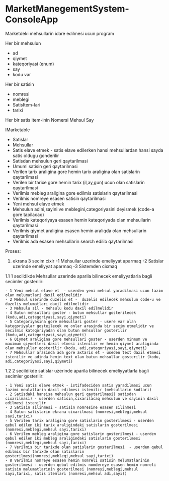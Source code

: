 # MarketManegementSystem-ConsoleApp

Marketdeki mehsullarin idare edilmesi ucun program

Her bir mehsulun 
 - ad
 - qiymet
 - kateqoriyasi (enum)
 - say
 - kodu  var

Her bir satisin
 
  - nomresi
  - meblegi
  - SatisItem-lari
  - tarixi

Her bir satis item-inin
  Nomersi
  Mehsul
  Say

IMarketable

 - Satislar
 - Mehsullar
 - Satis elave etmek - satis elave edilerken hansi mehsullardan hansi sayda satis oldugu gonderilir
 - Satisdan mehsulun geri qaytarilmasi
 - Umumi satisin geri qaytarilmasi
 - Verilen tarix araligina gore hemin tarix araligina olan satislarin qaytarilmasi
 - Verilen bir tarixe gore hemin tarix (il,ay,gun) ucun olan satislarin qaytarilmasi
 - Verilmis mebleg araligina gore edilmis satislarin qaytarilmasi
 - Verilmis nomreye esasen satisin qaytarilmasi
 - Yeni mehsul elave etmek
 - Mehsulun adini,sayini ve meblegini,categoriyasini deyismek (code-a gore tapilacaq)
 - Verilmis kateqoriyaya esasen hemin kateqoriyada olan mehsullarin qaytarilmasi
 - Verilmis qiymet araligina esasen hemin araliqda olan mehsullarin qaytarilmasi
 - Verilmis ada esasen mehsullarin search edilib qaytarilmasi


Proses:

1.
   ekrana 3 secim cixir
    -1 Mehsullar uzerinde emeliyyat aparmaq
    -2 Satislar uzerinde emeliyyat aparmaq
    -3 Sistemden cixmaq
	
1.1 1 secildikde Mehsullar uzerinde aparila bilinecek emeliyyatlarla bagli secimler gosterilir:
    
    - 1 Yeni mehsul elave et  - userden yeni mehsul yaradilmasi ucun lazim olan melumatlari daxil edilmelidir
    - 2 Mehsul uzerinde duzelis et -  duzelis edilecek mehsulun code-u ve duzelis melumatlari daxil edilmelidir
    - 3 Mehsulu sil - mehsulu kodu daxil edilmelidir
    - 4 Butun mehsullari goster - butun mehsullar gosterilecek (kodu,adi,categoriyasi,sayi,qiymeti)
    - 5 Categoriyasina gore mehsullari goster - usere var olan kateqoriyalar gosteilecek ve onlar arasinda bir secim etmelidir ve secilmis kateqoriyadan olan butun mehsullar gosterilir (kodu,adi,categoriyasi,sayi,qiymeti)
    - 6 Qiymet araligina gore mehsullari goster - userden minmum ve maximum qiymetleri daxil etmesi istenilir ve hemin qiymet araliginda olan mehsullar gosterilir (kodu, adi,categoriyasi,sayi,qiymeti)
    - 7 Mehsullar arasinda ada gore axtaris et - useden text daxil etmesi istenilir ve adinda hemin text olan butun mehsullar gosterilir (kodu, adi,categoriyasi,sayi,qiymeti)
    
1.2 2 secildikde satislar uzerinde aparila bilinecek emeliyyatlarla bagli secimler gosterilir:
    
    - 1 Yeni satis elave etmek - istifadeciden satis yaradilmasi ucun lazimi meulatlarin daxil edilmesi istenilir (mehsullarin kodlari)
    - 2 Satisdaki hansisa mehsulun geri qaytarilmasi( satisdan cixarilmasi) - userden satisin,cixarilacaq mehsulun ve sayinin daxil edilmesi istenilir
    - 3 Satisin silinmesi - satisin nomresine esasen silinmesi
    - 4 Butun satislarin ekrana cixarilmasi (nomresi,meblegi,mehsul sayi,tarixi)
    - 5 Verilen tarix araligina gore satislarin gosterilmesi - userden qebul edilen iki tarix araligindaki satislarin gosterilmesi (nomresi,meblegi,mehsul sayi,tarixi)
    - 6 Verilen mebleg araligina gore satislarin gosterilmesi - userden qebul edilen iki mebleg araligindaki satislarin gosterilmesi (nomresi,meblegi,mehsul sayi,tarixi)
    - 7 Verilmis bir tarixde olan satislarin gosterilmesi  - userden qebul edilmis bir tarixde olan satislarin gosterilmesi(nomresi,meblegi,mehsul sayi,tarixi)
    - 8 Verilmis nomreye esasen hemin nomreli satisin melumatlarinin gosterilmesi - userden qebul edilmis nomdereye esasen hemin nomreli satisin melumatlarinin gosterilmesi (nomresi,meblegi,mehsul sayi,tarixi, satis itemlari (nomresi,mehsul adi,sayi))
